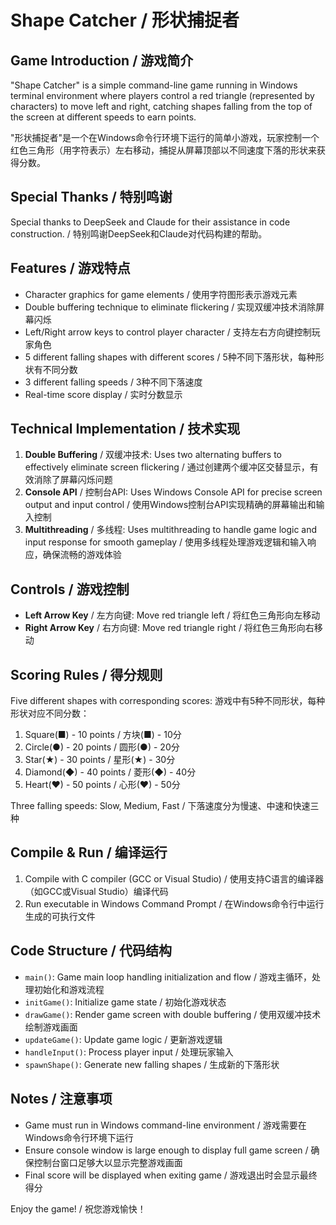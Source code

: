 # Shape Catcher / 形状捕捉者

## Game Introduction / 游戏简介
"Shape Catcher" is a simple command-line game running in Windows terminal environment where players control a red triangle (represented by characters) to move left and right, catching shapes falling from the top of the screen at different speeds to earn points.

"形状捕捉者"是一个在Windows命令行环境下运行的简单小游戏，玩家控制一个红色三角形（用字符表示）左右移动，捕捉从屏幕顶部以不同速度下落的形状来获得分数。

## Special Thanks / 特别鸣谢
Special thanks to DeepSeek and Claude for their assistance in code construction. / 特别鸣谢DeepSeek和Claude对代码构建的帮助。

## Features / 游戏特点
- Character graphics for game elements / 使用字符图形表示游戏元素
- Double buffering technique to eliminate flickering / 实现双缓冲技术消除屏幕闪烁
- Left/Right arrow keys to control player character / 支持左右方向键控制玩家角色
- 5 different falling shapes with different scores / 5种不同下落形状，每种形状有不同分数
- 3 different falling speeds / 3种不同下落速度
- Real-time score display / 实时分数显示

## Technical Implementation / 技术实现
1. **Double Buffering** / 双缓冲技术: Uses two alternating buffers to effectively eliminate screen flickering / 通过创建两个缓冲区交替显示，有效消除了屏幕闪烁问题
2. **Console API** / 控制台API: Uses Windows Console API for precise screen output and input control / 使用Windows控制台API实现精确的屏幕输出和输入控制
3. **Multithreading** / 多线程: Uses multithreading to handle game logic and input response for smooth gameplay / 使用多线程处理游戏逻辑和输入响应，确保流畅的游戏体验

## Controls / 游戏控制
- **Left Arrow Key** / 左方向键: Move red triangle left / 将红色三角形向左移动
- **Right Arrow Key** / 右方向键: Move red triangle right / 将红色三角形向右移动

## Scoring Rules / 得分规则
Five different shapes with corresponding scores:
游戏中有5种不同形状，每种形状对应不同分数：
1. Square(■) - 10 points / 方块(■) - 10分
2. Circle(●) - 20 points / 圆形(●) - 20分
3. Star(★) - 30 points / 星形(★) - 30分
4. Diamond(◆) - 40 points / 菱形(◆) - 40分
5. Heart(♥) - 50 points / 心形(♥) - 50分

Three falling speeds: Slow, Medium, Fast / 下落速度分为慢速、中速和快速三种

## Compile & Run / 编译运行
1. Compile with C compiler (GCC or Visual Studio) / 使用支持C语言的编译器（如GCC或Visual Studio）编译代码
2. Run executable in Windows Command Prompt / 在Windows命令行中运行生成的可执行文件

## Code Structure / 代码结构
- `main()`: Game main loop handling initialization and flow / 游戏主循环，处理初始化和游戏流程
- `initGame()`: Initialize game state / 初始化游戏状态
- `drawGame()`: Render game screen with double buffering / 使用双缓冲技术绘制游戏画面
- `updateGame()`: Update game logic / 更新游戏逻辑
- `handleInput()`: Process player input / 处理玩家输入
- `spawnShape()`: Generate new falling shapes / 生成新的下落形状

## Notes / 注意事项
- Game must run in Windows command-line environment / 游戏需要在Windows命令行环境下运行
- Ensure console window is large enough to display full game screen / 确保控制台窗口足够大以显示完整游戏画面
- Final score will be displayed when exiting game / 游戏退出时会显示最终得分

Enjoy the game! / 祝您游戏愉快！